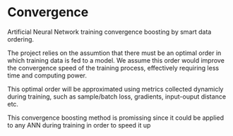 # Convergence
Artificial Neural Network training convergence boosting by smart data ordering.

The project relies on the assumtion that there must be an optimal order in which training data is fed to a model.
We assume this order would improve the convergence speed of the training process, effectively requiring less time and computing power.

This optimal order will be approximated using metrics collected dynamicly during training, such as sample/batch loss, gradients, input-ouput distance etc.

This convergence boosting method is promissing since it could be applied to any ANN during training in order to speed it up  

